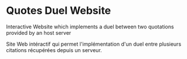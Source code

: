 # Quotes Duel Website

Interactive Website which implements a duel between two quotations provided by an host server

Site Web intéractif qui permet l'implémentation d'un duel entre plusieurs citations récupérées depuis un serveur.
